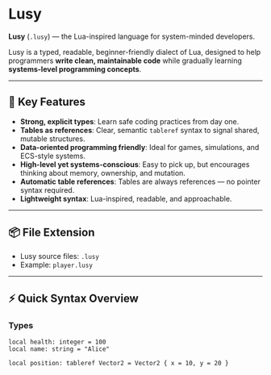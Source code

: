 # Lusy

**Lusy** (`.lusy`) — the Lua-inspired language for system-minded developers.  

Lusy is a typed, readable, beginner-friendly dialect of Lua, designed to help programmers **write clean, maintainable code** while gradually learning **systems-level programming concepts**.  

---

## 🌟 Key Features

- **Strong, explicit types**: Learn safe coding practices from day one.
- **Tables as references**: Clear, semantic `tableref` syntax to signal shared, mutable structures.
- **Data-oriented programming friendly**: Ideal for games, simulations, and ECS-style systems.
- **High-level yet systems-conscious**: Easy to pick up, but encourages thinking about memory, ownership, and mutation.
- **Automatic table references**: Tables are always references — no pointer syntax required.
- **Lightweight syntax**: Lua-inspired, readable, and approachable.

---

## 📦 File Extension

- Lusy source files: `.lusy`
- Example: `player.lusy`

---

## ⚡ Quick Syntax Overview

### Types

```lusy
local health: integer = 100
local name: string = "Alice"

local position: tableref Vector2 = Vector2 { x = 10, y = 20 }

